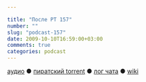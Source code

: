 ```yaml
---

title: "После РТ 157"
number: ""
slug: "podcast-157"
date: 2009-10-10T16:59:00+03:00
comments: true
categories: podcast
---
```

[аудио](http://cdn.radio-t.com/rt157post.mp3) ● [пиратский torrent](http://pirates.radio-t.com/torrents/rt157post.mp3.torrent) ● [лог чата](http://chat.radio-t.com/logs/radio-t-157.html) ● [wiki](http://wiki.radio-t.com/%D0%9F%D0%BE%D1%81%D0%BB%D0%B5_%D0%A0%D0%A2_157)<audio src="http://cdn.radio-t.com/rt157post.mp3" preload="none">
